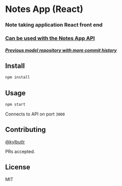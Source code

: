 # Notes App (React)
### Note taking application React front end
### [Can be used with the Notes App API](https://github.com/kylbutlr/notes-app-api)
##### [Previous model repository with more commit history](https://github.com/kylbutlr/notes-app)

## Install

```bash
npm install
```

## Usage

```bash
npm start
```

Connects to API on port `3000`

## Contributing

[@kylbutlr](https://github.com/kylbutlr)

PRs accepted.

## License

MIT
